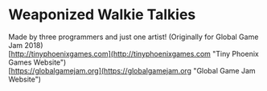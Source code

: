 # Weaponized Walkie Talkies  
Made by three programmers and just one artist! (Originally for Global Game Jam 2018)  
[http://tinyphoenixgames.com](http://tinyphoenixgames.com "Tiny Phoenix Games Website")  
[https://globalgamejam.org](https://globalgamejam.org "Global Game Jam Website")  
